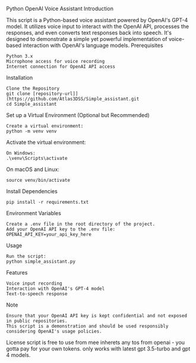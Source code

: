 Python OpenAI Voice Assistant
Introduction

This script is a Python-based voice assistant powered by OpenAI's GPT-4 model. It utilizes voice input to interact with the OpenAI API, processes the responses, and even converts text responses back into speech. It's designed to demonstrate a simple yet powerful implementation of voice-based interaction with OpenAI's language models.
Prerequisites

    Python 3.x
    Microphone access for voice recording
    Internet connection for OpenAI API access

Installation

    Clone the Repository
    git clone [repository-url]](https://github.com/Atlas3DSS/Simple_assistant.git
    cd Simple_assistant
Set up a Virtual Environment (Optional but Recommended)

    Create a virtual environment:
    python -m venv venv
Activate the virtual environment:

    On Windows:
    .\venv\Scripts\activate

On macOS and Linux:

    source venv/bin/activate

Install Dependencies

    pip install -r requirements.txt

Environment Variables

    Create a .env file in the root directory of the project.
    Add your OpenAI API key to the .env file:
    OPENAI_API_KEY=your_api_key_here

Usage

    Run the script:
    python simple_assistant.py

Features

    Voice input recording
    Interaction with OpenAI's GPT-4 model
    Text-to-speech response

Note

    Ensure that your OpenAI API key is kept confidential and not exposed in public repositories.
    This script is a demonstration and should be used responsibly considering OpenAI's usage policies.

License
script is free to use from mee inherets any tos from openai - you gotta pay for your own tokens. only works with latest gpt 3.5-turbo and gpt 4 models. 



